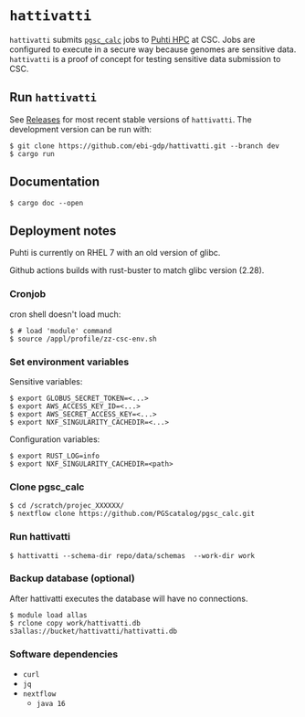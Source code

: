 # `hattivatti`

`hattivatti` submits [`pgsc_calc`](https://github.com/PGScatalog/pgsc_calc) jobs
to [Puhti HPC](https://docs.csc.fi/computing/systems-puhti/) at CSC. Jobs are
configured to execute in a secure way because genomes are sensitive
data. `hattivatti` is a proof of concept for testing sensitive data submission
to CSC.

## Run `hattivatti`

See [Releases](https://github.com/ebi-gdp/hattivatti/releases) for most recent
stable versions of `hattivatti`. The development version can be run with:

```
$ git clone https://github.com/ebi-gdp/hattivatti.git --branch dev
$ cargo run
```

## Documentation

```
$ cargo doc --open
```

## Deployment notes

Puhti is currently on RHEL 7 with an old version of glibc.

Github actions builds with rust-buster to match glibc version (2.28).

### Cronjob

cron shell doesn't load much:

```
$ # load 'module' command
$ source /appl/profile/zz-csc-env.sh
```

### Set environment variables

Sensitive variables:

```
$ export GLOBUS_SECRET_TOKEN=<...>
$ export AWS_ACCESS_KEY_ID=<...>
$ export AWS_SECRET_ACCESS_KEY=<...>
$ export NXF_SINGULARITY_CACHEDIR=<...>
```

Configuration variables:

```
$ export RUST_LOG=info
$ export NXF_SINGULARITY_CACHEDIR=<path>
```

### Clone pgsc_calc

```
$ cd /scratch/projec_XXXXXX/
$ nextflow clone https://github.com/PGScatalog/pgsc_calc.git
```

### Run hattivatti

```
$ hattivatti --schema-dir repo/data/schemas  --work-dir work
```

### Backup database (optional)

After hattivatti executes the database will have no connections.

```
$ module load allas
$ rclone copy work/hattivatti.db s3allas://bucket/hattivatti/hattivatti.db
```

### Software dependencies

* `curl`
* `jq`
* `nextflow`
  * `java 16`
